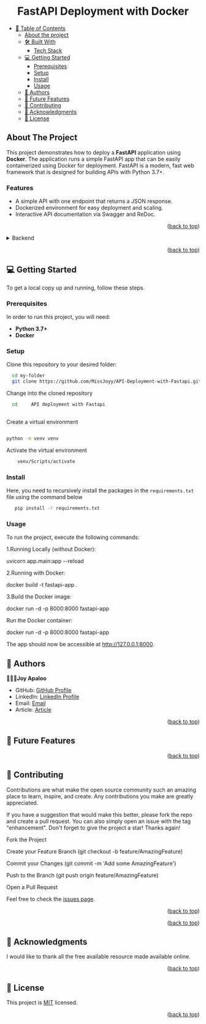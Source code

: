 

<a name="readme-top"></a>

<div align="center">
<h1><b>FastAPI Deployment with Docker</b></h1>
</div>

<!-- TABLE OF CONTENTS -->
- [📗 Table of Contents](#-table-of-contents)
  - [About the project](#about-the-project)
  - [🛠 Built With](#-built-with-)
    - [Tech Stack](#tech-stack)
  - [💻 Getting Started](#-getting-started-)
    - [Prerequisites](#prerequisites)
    - [Setup](#setup)
    - [Install](#install)
    - [Usage](#usage)
  - [👥 Authors](#-authors-)
  - [🔭 Future Features](#-future-features-)
  - [🤝 Contributing](#-contributing-)
  - [🙏 Acknowledgments](#-acknowledgments-)
  - [📝 License](#-license)

<!-- ABOUT THE PROJECT -->
## About The Project

This project demonstrates how to deploy a **FastAPI** application using **Docker**. The application runs a simple FastAPI app that can be easily containerized using Docker for deployment. FastAPI is a modern, fast web framework that is designed for building APIs with Python 3.7+.

### Features
- A simple API with one endpoint that returns a JSON response.
- Dockerized environment for easy deployment and scaling.
- Interactive API documentation via Swagger and ReDoc.

<p align="right">(<a href="#readme-top">back to top</a>)</p>



<details>
<summary>Backend</summary>
  <ul>
    <li><a href="https://fastapi.tiangolo.com/">FastAPI</a></li>
    <li><a href="https://www.docker.com/">Docker</a></li>
  </ul>
</details>

<p align="right">(<a href="#readme-top">back to top</a>)</p>

<!-- GETTING STARTED -->
## 💻 Getting Started <a name="getting-started"></a>

To get a local copy up and running, follow these steps.

### Prerequisites

In order to run this project, you will need:

- **Python 3.7+**
- **Docker**



### Setup

Clone this repository to your desired folder:


```sh
  cd my-folder
  git clone https://github.com/MissJoyy/API-Deployment-with-Fastapi.git
```

Change into the cloned repository

```sh
  cd     API deployment with Fastapi
  
```

Create a virtual environment

```sh

python -m venv venv

```

Activate the virtual environment

```sh
    venv/Scripts/activate
```


### Install

Here, you need to recursively install the packages in the `requirements.txt` file using the command below 

```sh
   pip install -r requirements.txt
```


### Usage

To run the project, execute the following commands:

1.Running Locally (without Docker):

uvicorn app.main:app --reload

2.Running with Docker:

docker build -t fastapi-app .

3.Build the Docker image:

docker run -d -p 8000:8000 fastapi-app





Run the Docker container:


docker run -d -p 8000:8000 fastapi-app

The app should now be accessible at http://127.0.0.1:8000.



   

<!-- AUTHORS --> 


## 👥 Authors <a name="authors"></a>




🕵🏽‍♀️**Joy Apaloo**

- GitHub: [GitHub Profile](https://github.com/MissJoyy)
- LinkedIn: [LinkedIn Profile](linkedin.com/in/joy-apaloo-0b71791a7)
- Email: [Email](apaloojoy@gmail.com)
- Article: [Article](https://medium.com/@apaloojoy/building-a-machine-learning-api-with-fastapi-a-journey-from-model-to-deployment-61d417ce522f)
<p align="right">(<a href="#readme-top">back to top</a>)</p>

<!-- FUTURE FEATURES -->

## 🔭 Future Features <a name="future-features"></a>



  
  
<p align="right">(<a href="#readme-top">back to top</a>)</p>

<!-- CONTRIBUTING -->

## 🤝 Contributing <a name="contributing"></a>

Contributions are what make the open source community such an amazing place to learn, inspire, and create. Any contributions you make are greatly appreciated.

If you have a suggestion that would make this better, please fork the repo and create a pull request. You can also simply open an issue with the tag "enhancement". Don't forget to give the project a star! Thanks again!

Fork the Project

Create your Feature Branch (git checkout -b feature/AmazingFeature)

Commit your Changes (git commit -m 'Add some AmazingFeature')

Push to the Branch (git push origin feature/AmazingFeature)

Open a Pull Request

Feel free to check the [issues page](../../issues/).

<p align="right">(<a href="#readme-top">back to top</a>)</p>



<p align="right">(<a href="#readme-top">back to top</a>)</p>

<!-- ACKNOWLEDGEMENTS -->

## 🙏 Acknowledgments <a name="acknowledgements"></a>

I would like to thank all the free available resource made available online.

<p align="right">(<a href="#readme-top">back to top</a>)</p>

<!-- LICENSE -->

## 📝 License <a name="license"></a>

This project is [MIT](./LICENSE) licensed.

<p align="right">(<a href="#readme-top">back to top</a>)</p>
